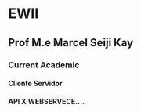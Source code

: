 # EWII
## Prof M.e Marcel Seiji Kay
### Current Academic  
#### Cliente Servidor
#### API X WEBSERVECE....
